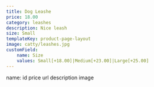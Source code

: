 ```yaml
---
title: Dog Leashe
price: 18.00
category: leashes
description: Nice leash
size: Small
templateKey: product-page-layout
image: catty/leashes.jpg
customField: 
    name: Size
    values: Small[+18.00]|Medium[+23.00]|Large[+25.00]
---
```

name:
id
price
url
description
image

